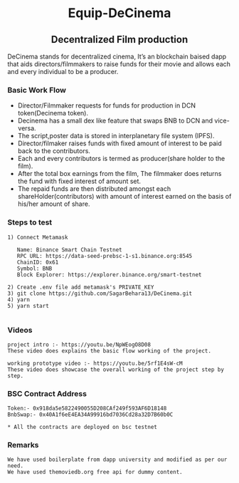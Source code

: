 <h1 align="center">Equip-DeCinema</h1>
<h2 align="center">Decentralized Film production</h2>
DeCinema stands for decentralized cinema, It’s an blockchain baised dapp that aids directors/filmmakers to raise funds for their movie and allows each and every individual to be a producer. 

### Basic Work Flow
* Director/Filmmaker requests for funds for production in DCN token(Decinema token).
* Decinema has a small dex like feature that swaps BNB to DCN and vice-versa.
* The script,poster data is stored in interplanetary file system (IPFS).
* Director/filmaker raises funds with fixed amount of interest to be paid back to the contributors.
* Each and every contributors is termed as producer(share holder to the film).
* After the total box earnings from the film, The filmmaker does returns the fund with fixed interest of amount set.
* The repaid funds are then distributed amongst each shareHolder(contributors) with amount of interest earned on the basis of his/her amount
 of share.

### Steps to test
```
1) Connect Metamask
  
   Name: Binance Smart Chain Testnet
   RPC URL: https://data-seed-prebsc-1-s1.binance.org:8545
   ChainID: 0x61
   Symbol: BNB
   Block Explorer: https://explorer.binance.org/smart-testnet

2) Create .env file add metamask's PRIVATE_KEY
3) git clone https://github.com/SagarBehara13/DeCinema.git
4) yarn
5) yarn start
  
```

### Videos
```
project intro :- https://youtu.be/NpWEogO8D08
These video does explains the basic flow working of the project.

working prototype video :- https://youtu.be/5rf1E4sW-cM
These video does showcase the overall working of the project step by step.
```
### BSC Contract Address
```
Token:- 0x918da5e5822490055D208CAf249f593AF6D18148
BnbSwap:- 0x40A1f6eE4EA34A99916bd7036Cd28a32D7B60b0C

* All the contracts are deployed on bsc testnet
```

### Remarks
```
We have used boilerplate from dapp university and modified as per our need.
We have used themoviedb.org free api for dummy content.
```
